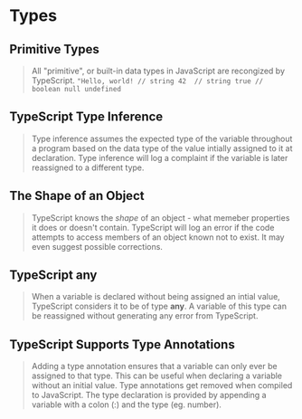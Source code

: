 # Types

## Primitive Types
> All "primitive", or built-in data types in JavaScript are recongized by TypeScript.
> `"Hello, world! // string
> 42  // string
> true // boolean
> null
> undefined`
## TypeScript Type Inference
> Type inference assumes the expected type of the variable throughout a program based on the data type of the value intially assigned to it at declaration. Type inference will log a complaint if the variable is later reassigned to a different type.
## The Shape of an Object
> TypeScript knows the *shape* of an object - what memeber properties it does or doesn't contain. TypeScript will log an error if the code attempts to access members of an object known not to exist. It may even suggest possible corrections.
## TypeScript any
> When a variable is declared without being assigned an intial value, TypeScript considers it to be of type **any**. A variable of this type can be reassigned without generating any error from TypeScript.
## TypeScript Supports Type Annotations
> Adding a type annotation ensures that a variable can only ever be assigned to that type. This can be useful when declaring a variable without an initial value. Type annotations get removed when compiled to JavaScript. The type declaration is provided by appending a variable with a colon (:) and the type (eg. number).